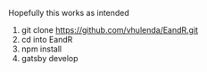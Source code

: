 Hopefully this works as intended


1. git clone https://github.com/vhulenda/EandR.git
2. cd into EandR
3. npm install
4. gatsby develop



